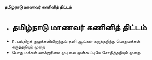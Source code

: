 **தமிழ்நாடு மாணவர் கணினித் திட்டம்**
- # தமிழ்நாடு மாணவர் கணினித் திட்டம்
- n. பல்திறக் குழுக்களிலிருந்தும் தனி ஆட்கள் கருத்தறிந்து பொதுமக்கள் கருத்தறியும் முறை
- பொது மக்கள் வாக்குரிமை முடிவை முன்கூட்டியே சோதித்தறியும் முறை.


